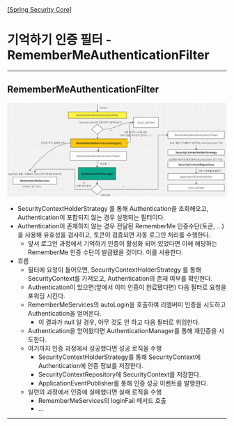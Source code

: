<nav>
    <a href="../../#authentication-process" target="_blank">[Spring Security Core]</a>
</nav>

# 기억하기 인증 필터 - RememberMeAuthenticationFilter

---

## RememberMeAuthenticationFilter
![remember-me-authentication-filter](./imgs/remember-me-authentication-filter.png)

- SecurityContextHolderStrategy 를 통해 Authentication을 조회해오고, Authentication이 포함되지 않는 경우 실행되는 필터이다.
- Authentication이 존재하지 않는 경우 전달된 RememberMe 인증수단(토큰, ...)을 사용해 유효성을 검사하고, 토큰이 검증되면 자동 로그인 처리를 수행한다.
  - 앞서 로그인 과정에서 기억하기 인증이 활성화 되어 있었다면 이에 해당하는 RememberMe 인증 수단이 발급됐을 것이다. 이를 사용한다.
- 흐름
  - 필터에 요청이 들어오면, SecurityContextHolderStrategy 를 통해 SecurityContext를 가져오고, Authentication의 존재 여부를 확인한다.
  - Authentication이 있으면(앞에서 이미 인증이 완료됐다면) 다음 필터로 요청을 포워딩 시킨다.
  - RememberMeServices의 autoLogin을 호출하여 리멤버미 인증을 시도하고 Authentication을 얻어온다.
    - 이 결과가 null 일 경우, 아무 것도 안 하고 다음 필터로 위임한다.
  - Authentication을 얻어왔다면 AuthenticationManager를 통해 재인증을 시도한다.
  - 여기까지 인증 과정에서 성공했다면 성공 로직을 수행
    - SecurityContextHolderStrategy를 통해 SecurityContext에 Authentication에 인증 정보를 저장한다.
    - SecurityContextRepository에 SecurityContext를 저장한다.
    - ApplicationEventPublisher를 통해 인증 성공 이벤트를 발행한다.
  - 일련의 과정에서 인증에 실패했다면 실패 로직을 수행
    - RememberMeServices의 loginFail 메서드 호출
    - ...

---
